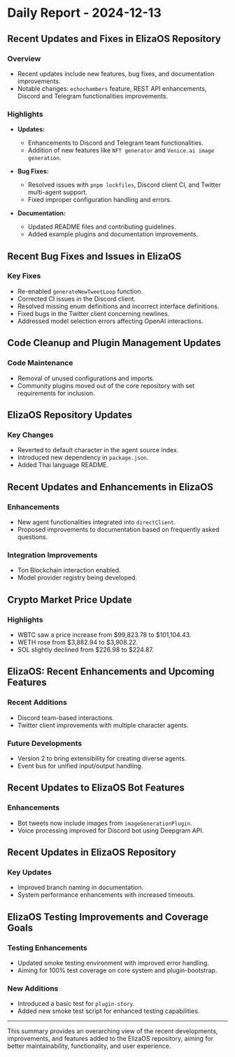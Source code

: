 # Daily Report - 2024-12-13

## Recent Updates and Fixes in ElizaOS Repository

### Overview
- Recent updates include new features, bug fixes, and documentation improvements.
- Notable changes: `echochambers` feature, REST API enhancements, Discord and Telegram functionalities improvements.

### Highlights
- **Updates:**
  - Enhancements to Discord and Telegram team functionalities.
  - Addition of new features like `NFT generator` and `Venice.ai image generation`.

- **Bug Fixes:**
  - Resolved issues with `pnpm lockfiles`, Discord client CI, and Twitter multi-agent support.
  - Fixed improper configuration handling and errors.

- **Documentation:**
  - Updated README files and contributing guidelines.
  - Added example plugins and documentation improvements.

## Recent Bug Fixes and Issues in ElizaOS

### Key Fixes
- Re-enabled `generateNewTweetLoop` function.
- Corrected CI issues in the Discord client.
- Resolved missing enum definitions and incorrect interface definitions.
- Fixed bugs in the Twitter client concerning newlines.
- Addressed model selection errors affecting OpenAI interactions.

## Code Cleanup and Plugin Management Updates

### Code Maintenance
- Removal of unused configurations and imports.
- Community plugins moved out of the core repository with set requirements for inclusion.

## ElizaOS Repository Updates

### Key Changes
- Reverted to default character in the agent source index.
- Introduced new dependency in `package.json`.
- Added Thai language README.

## Recent Updates and Enhancements in ElizaOS

### Enhancements
- New agent functionalities integrated into `directClient`.
- Proposed improvements to documentation based on frequently asked questions.

### Integration Improvements
- Ton Blockchain interaction enabled.
- Model provider registry being developed.

## Crypto Market Price Update

### Highlights
- WBTC saw a price increase from $99,823.78 to $101,104.43.
- WETH rose from $3,882.94 to $3,908.22.
- SOL slightly declined from $226.98 to $224.87.

## ElizaOS: Recent Enhancements and Upcoming Features

### Recent Additions
- Discord team-based interactions.
- Twitter client improvements with multiple character agents.

### Future Developments
- Version 2 to bring extensibility for creating diverse agents.
- Event bus for unified input/output handling.

## Recent Updates to ElizaOS Bot Features

### Enhancements
- Bot tweets now include images from `imageGenerationPlugin`.
- Voice processing improved for Discord bot using Deepgram API.

## Recent Updates in ElizaOS Repository

### Key Updates
- Improved branch naming in documentation.
- System performance enhancements with increased timeouts.

## ElizaOS Testing Improvements and Coverage Goals

### Testing Enhancements
- Updated smoke testing environment with improved error handling.
- Aiming for 100% test coverage on core system and plugin-bootstrap.

### New Additions
- Introduced a basic test for `plugin-story`.
- Added new smoke test script for enhanced testing capabilities.

--- 

This summary provides an overarching view of the recent developments, improvements, and features added to the ElizaOS repository, aiming for better maintainability, functionality, and user experience.
